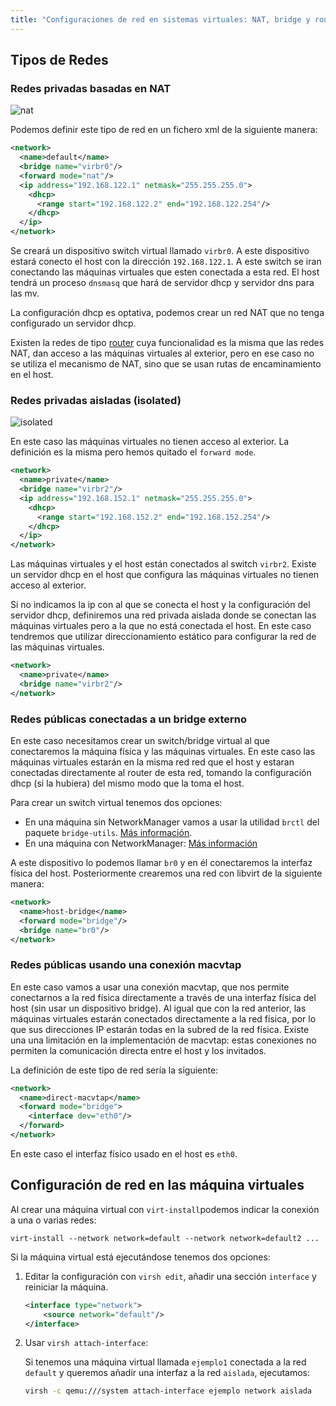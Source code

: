 ```yaml
---
title: "Configuraciones de red en sistemas virtuales: NAT, bridge y router"
---
```


## Tipos de Redes

### Redes privadas basadas en NAT

![nat](img/nat.png)

Podemos definir este tipo de red en un fichero xml de la siguiente manera:

```xml
<network>
  <name>default</name>
  <bridge name="virbr0"/>
  <forward mode="nat"/>
  <ip address="192.168.122.1" netmask="255.255.255.0">
    <dhcp>
      <range start="192.168.122.2" end="192.168.122.254"/>
    </dhcp>
  </ip>
</network>
```

Se creará un dispositivo switch virtual llamado `virbr0`. A este dispositivo estará conecto el host con la dirección `192.168.122.1`. A este switch se iran conectando las máquinas virtuales que esten conectada a esta red. El host tendrá un proceso `dnsmasq` que hará de servidor dhcp y servidor dns para las mv.

La configuración dhcp es optativa, podemos crear un red NAT que no tenga configurado un servidor dhcp.

Existen la redes de tipo [router](https://wiki.libvirt.org/page/VirtualNetworking#Routed_mode) cuya funcionalidad es la misma que las redes NAT, dan acceso a las máquinas virtuales al exterior, pero en ese caso no se utiliza el mecanismo de NAT, sino que se usan rutas de encaminamiento en el host.

### Redes privadas aisladas (isolated)

![isolated](img/isolated.png)

En este caso las máquinas virtuales no tienen acceso al exterior. La definición es la misma pero hemos quitado el `forward mode`.

```xml
<network>
  <name>private</name>
  <bridge name="virbr2"/>
  <ip address="192.168.152.1" netmask="255.255.255.0">
    <dhcp>
      <range start="192.168.152.2" end="192.168.152.254"/>
    </dhcp>
  </ip>
</network>
```

Las máquinas virtuales y el host están conectados al switch `virbr2`. Existe un servidor dhcp en el host que configura las máquinas virtuales no tienen acceso al exterior.

Si no indicamos la ip con al que se conecta el host y la configuración del servidor dhcp, definiremos una red privada aislada donde se conectan las máquinas virtuales pero a la que no está conectada el host. En este caso tendremos que utilizar direccionamiento estático para configurar la red de las máquinas virtuales.

```xml
<network>
  <name>private</name>
  <bridge name="virbr2"/>
</network>
```

### Redes públicas conectadas a un bridge externo

En este caso necesitamos crear un switch/bridge virtual al que conectaremos la máquina física y las máquinas virtuales. En este caso las máquinas virtuales estarán en la misma red red que el host y estaran conectadas directamente al router de esta red, tomando la configuración dhcp (si la hubiera) del mismo modo que la toma el host.

Para crear un switch virtual tenemos dos opciones:

* En una máquina sin NetworkManager vamos a usar la utilidad `brctl` del paquete `bridge-utils`. [Más información](https://wiki.debian.org/BridgeNetworkConnections).
* En una máquina con NetworkManager: [Más información](https://wiki.archlinux.org/title/Network_bridge#With_NetworkManager)

A este dispositivo lo podemos llamar `br0` y en él conectaremos la interfaz física del host. Posteriormente crearemos una red con libvirt de la siguiente manera:

```xml
<network>
  <name>host-bridge</name>
  <forward mode="bridge"/>
  <bridge name="br0"/>
</network>
```

### Redes públicas usando una conexión macvtap

En este caso vamos a usar una conexión macvtap, que nos permite conectarnos a la red física directamente a través de una interfaz física del host (sin usar un dispositivo bridge). Al igual que con la red anterior, las máquinas virtuales estarán conectados directamente a la red física, por lo que sus direcciones IP estarán todas en la subred de la red física. Existe una una limitación en la implementación de macvtap: estas conexiones no permiten la comunicación directa entre el host y los invitados.

La definición de este tipo de red sería la siguiente:

```xml
<network>
  <name>direct-macvtap</name>
  <forward mode="bridge">
    <interface dev="eth0"/>
  </forward>
</network>
```

En este caso el interfaz físico usado en el host es `eth0`.

## Configuración de red en las máquina virtuales

Al crear una máquina virtual con `virt-install`podemos indicar la conexión a una o varias redes:

```
virt-install --network network=default --network network=default2 ...
```

Si la máquina virtual está ejecutándose tenemos dos opciones:

1. Editar la configuración con `virsh edit`, añadir una sección `interface` y reiniciar la máquina.

    ```xml
    <interface type="network">
        <source network="default"/>
    </interface>
    ```

2. Usar `virsh attach-interface`:

    Si tenemos una máquina virtual llamada `ejemplo1` conectada a la red `default` y queremos añadir una interfaz a la red `aislada`, ejecutamos:

    ```bash
    virsh -c qemu:///system attach-interface ejemplo network aislada
    ```